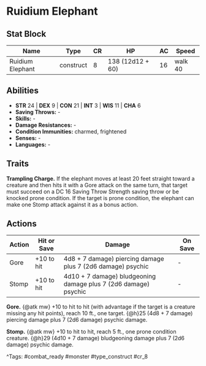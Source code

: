 # Ruidium Elephant

## Stat Block

| Name | Type | CR | HP | AC | Speed |
|------|------|----|----|----|-------|
| Ruidium Elephant | construct | 8 | 138 (12d12 + 60) | 16 | walk 40 |

## Abilities

- **STR** 24 | **DEX** 9 | **CON** 21 | **INT** 3 | **WIS** 11 | **CHA** 6
- **Saving Throws:** -  
- **Skills:** -  
- **Damage Resistances:** -  
- **Condition Immunities:** charmed, frightened  
- **Senses:** -  
- **Languages:** -

## Traits

**Trampling Charge.** If the elephant moves at least 20 feet straight toward a creature and then hits it with a Gore attack on the same turn, that target must succeed on a DC 16 Saving Throw Strength saving throw or be knocked prone condition. If the target is prone condition, the elephant can make one Stomp attack against it as a bonus action.


## Actions

| Action | Hit or Save | Damage | On Save |
|--------|--------------|--------|----------|
| Gore | +10 to hit | 4d8 + 7 damage) piercing damage plus 7 (2d6 damage) psychic | - |
| Stomp | +10 to hit | 4d10 + 7 damage) bludgeoning damage plus 7 (2d6 damage) psychic | - |

**Gore.** {@atk mw} +10 to hit to hit (with advantage if the target is a creature missing any hit points), reach 10 ft., one target. {@h}25 (4d8 + 7 damage) piercing damage plus 7 (2d6 damage) psychic damage.

**Stomp.** {@atk mw} +10 to hit to hit, reach 5 ft., one prone condition creature. {@h}29 (4d10 + 7 damage) bludgeoning damage plus 7 (2d6 damage) psychic damage.


^Tags: #combat_ready #monster #type_construct #cr_8
